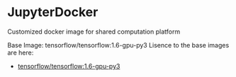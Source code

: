 # JupyterDocker
Customized docker image for shared computation platform


Base Image: tensorflow/tensorflow:1.6-gpu-py3
Lisence to the base images are here:  
- [tensorflow/tensorflow:1.6-gpu-py3](https://github.com/tensorflow/tensorflow/blob/master/tensorflow/tools/docker/README.md)